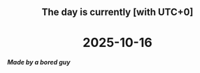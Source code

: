 <h2 align=center>The day is currently [with UTC+0]</h2>
<h1 align=center><!--TIME BEGIN-->2025-10-16<!--TIME END--></h1>
<h5>Made by a bored guy</h5>
